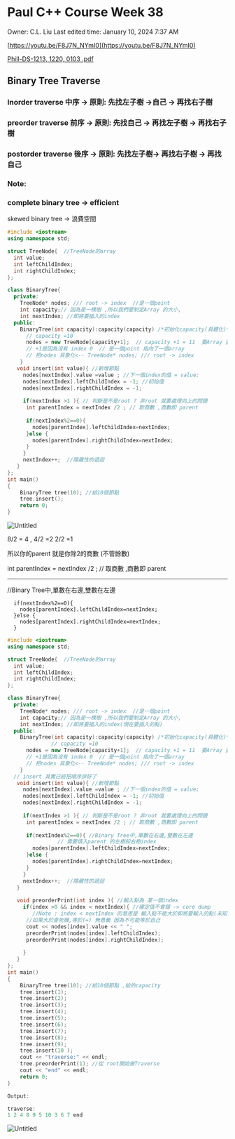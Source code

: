 # Paul C++ Course Week 38

Owner: C.L. Liu
Last edited time: January 10, 2024 7:37 AM

[https://youtu.be/F8J7N_NYmI0](https://youtu.be/F8J7N_NYmI0)

[Phill-DS-1213, 1220, 0103 .pdf](Paul%20C++%20Course%20Week%2038%20ce92f2efee48464aa642c843aefdef01/Phill-DS-1213_1220_0103_.pdf)

## Binary Tree Traverse

### Inorder traverse 中序 → 原則: 先找左子樹 →自己 → 再找右子樹

### preorder traverse 前序 → 原則: 先找自己 → 再找左子樹 → 再找右子樹

### postorder traverse 後序 → 原則: 先找左子樹→ 再找右子樹 → 再找自己

### Note:

### complete binary tree → efficient
skewed binary tree → 浪費空間

```cpp
#include <iostream>
using namespace std;

struct TreeNode{  //TreeNode的array 
  int value;
  int leftChildIndex;
  int rightChildIndex;
};

class BinaryTree{
  private:
    TreeNode* nodes; /// root -> index  //是一個point 
    int capacity;// 因為是一棵樹 ,所以我們要制定Array 的大小,
    int nextIndex; //即將要插入的index 
  public:
    BinaryTree(int capacity):capacity(capacity) /*初始化capacity(具體化)*/ ,nextIndex(1){
      // capacity =10 
      nodes = new TreeNode[capacity+1];  // capacity +1 = 11  要Array 要預先規畫空間
      // +1是因為沒有 index 0  // 是一個point 指向了一個array 
      // 把nodes 具象化<-- TreeNode* nodes; /// root -> index 
    }
   void insert(int value){ //新增節點
     nodes[nextIndex].value =value ; //下一個index的值 = value;
     nodes[nextIndex].leftChildIndex = -1; //初始值
     nodes[nextIndex].rightChildIndex = -1;
     
     if(nextIndex >1 ){ // 判斷是不是root ? 非root 就要處理向上的問題
      int parentIndex = nextIndex /2 ; // 取商數 ,商數即 parent  
      
      if(nextIndex%2==0){
        nodes[parentIndex].leftChildIndex=nextIndex;
      }else {
        nodes[parentIndex].rightChildIndex=nextIndex;
      }
     }
     nextIndex++;  //隱藏性的遞迴 
   }   
};
int main() 
{
    BinaryTree tree(10); //給10個節點
    tree.insert();
    return 0;
}
```

![Untitled](Paul%20C++%20Course%20Week%2038%20ce92f2efee48464aa642c843aefdef01/Untitled.png)

8/2 = 4  , 4/2 =2  2/2 =1 

所以你的parent 就是你除2的商數 (不管餘數)

   int parentIndex = nextIndex /2 ; // 取商數 ,商數即 parent  

---

 //Binary Tree中,單數在右邊,雙數在左邊

      if(nextIndex%2==0){
        nodes[parentIndex].leftChildIndex=nextIndex;
      }else {
        nodes[parentIndex].rightChildIndex=nextIndex;
      }

```cpp
#include <iostream>
using namespace std;

struct TreeNode{  //TreeNode的array 
  int value;
  int leftChildIndex;
  int rightChildIndex;
};

class BinaryTree{
  private:
    TreeNode* nodes; /// root -> index  //是一個point 
    int capacity;// 因為是一棵樹 ,所以我們要制定Array 的大小,
    int nextIndex; //即將要插入的index(現在要插入的點) 
  public:
    BinaryTree(int capacity):capacity(capacity) /*初始化capacity(具體化)*/ ,nextIndex(1){
              // capacity =10 
      nodes = new TreeNode[capacity+1];  // capacity +1 = 11  要Array 要預先規畫空間
      // +1是因為沒有 index 0  // 是一個point 指向了一個array 
      // 把nodes 具象化<-- TreeNode* nodes; /// root -> index 
    }
  // insert 其實已經把順序排好了 
   void insert(int value){ //新增節點
     nodes[nextIndex].value =value ; //下一個index的值 = value;
     nodes[nextIndex].leftChildIndex = -1; //初始值
     nodes[nextIndex].rightChildIndex = -1;
     
     if(nextIndex >1 ){ // 判斷是不是root ? 非root 就要處理向上的問題
      int parentIndex = nextIndex /2 ; // 取商數 ,商數即 parent  
      
      if(nextIndex%2==0){ //Binary Tree中,單數在右邊,雙數在左邊
				// 需要填入parent 的左樹和右樹index 
        nodes[parentIndex].leftChildIndex=nextIndex;  
      }else {   
        nodes[parentIndex].rightChildIndex=nextIndex;
      }
     }
     nextIndex++;  //隱藏性的遞迴 
   }  
 
   void preorderPrint(int index ){ //輸入點為 某一個index 
     if(index >0 && index < nextIndex){ //確定值不會錯 -> core dump 
	    //Note : index < nextIndex 的意思是 輸入點不能大於即將要輸入的點(未知的數),
      //如果大於會死機,等於(=) 無意義 因為不可能等於自己
      cout << nodes[index].value << " ";
      preorderPrint(nodes[index].leftChildIndex);
      preorderPrint(nodes[index].rightChildIndex);
       
     }
   }
};
int main() 
{
    BinaryTree tree(10); //給10個節點 ,給的capacity 
    tree.insert(1);
    tree.insert(2);
    tree.insert(3);
    tree.insert(4);
    tree.insert(5);
    tree.insert(6);
    tree.insert(7);
    tree.insert(8);
    tree.insert(9);
    tree.insert(10 );
    cout << "traverse:" << endl;
    tree.preorderPrint(1); //從 root開始做Traverse
    cout << "end" << endl;
    return 0;
}

Output:

traverse:
1 2 4 8 9 5 10 3 6 7 end
```

![Untitled](Paul%20C++%20Course%20Week%2038%20ce92f2efee48464aa642c843aefdef01/Untitled%201.png)